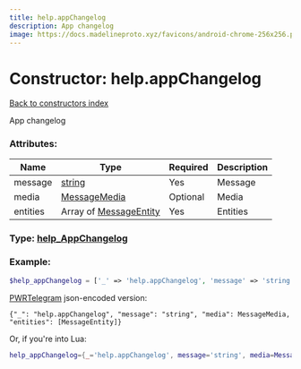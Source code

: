 ```yaml
---
title: help.appChangelog
description: App changelog
image: https://docs.madelineproto.xyz/favicons/android-chrome-256x256.png
---
```

# Constructor: help.appChangelog  
[Back to constructors index](index.md)



App changelog

### Attributes:

| Name     |    Type       | Required | Description |
|----------|---------------|----------|-------------|
|message|[string](../types/string.md) | Yes|Message|
|media|[MessageMedia](../types/MessageMedia.md) | Optional|Media|
|entities|Array of [MessageEntity](../types/MessageEntity.md) | Yes|Entities|



### Type: [help\_AppChangelog](../types/help_AppChangelog.md)


### Example:

```php
$help_appChangelog = ['_' => 'help.appChangelog', 'message' => 'string', 'media' => MessageMedia, 'entities' => [MessageEntity, MessageEntity]];
```  

[PWRTelegram](https://pwrtelegram.xyz) json-encoded version:

```
{"_": "help.appChangelog", "message": "string", "media": MessageMedia, "entities": [MessageEntity]}
```


Or, if you're into Lua:

```lua
help_appChangelog={_='help.appChangelog', message='string', media=MessageMedia, entities={MessageEntity}}

```


